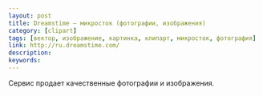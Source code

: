 ```yaml
---
layout: post
title: Dreamstime — микросток (фотографии, изображения)
category: [clipart]
tags: [вектор, изображение, картинка, клипарт, микросток, фотография]
link: http://ru.dreamstime.com/
description:
keywords:
---
```


<p>Сервис продает качественные фотографии и изображения.</p>
